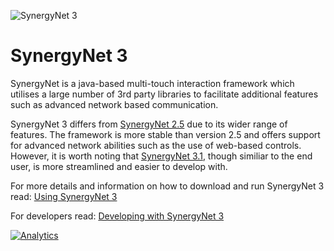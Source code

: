 ![SynergyNet 3](https://raw.githubusercontent.com/wiki/synergynet/synergynet3/synergynet3_preview_full.png)

# SynergyNet 3

SynergyNet is a java-based multi-touch interaction framework which utilises a large number of 3rd party libraries to facilitate additional features such as advanced network based communication.

SynergyNet 3 differs from [SynergyNet 2.5](https://github.com/synergynet/synergynet2.5) due to its wider range of features.
The framework is more stable than version 2.5 and offers support for advanced network abilities such as the use of web-based controls.  However, it is worth noting that [SynergyNet 3.1](https://github.com/synergynet/synergynet3.1), though similiar to the end user, is more streamlined and easier to develop with.

For more details and information on how to download and run SynergyNet 3 read: [Using SynergyNet 3](https://github.com/synergynet/synergynet3/wiki/Running-SynergyNet-3)

For developers read:  [Developing with SynergyNet 3](https://github.com/synergynet/synergynet3/wiki/Developing-with-SynergyNet-3)

[![Analytics](https://ga-beacon.appspot.com/UA-29400586-7/synergynet3?pixel)](https://github.com/igrigorik/ga-beacon)

